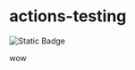# actions-testing

![Static Badge](https://img.shields.io/badge/label-55-7c3aed?style=plastic&logo=obsidian)

wow
